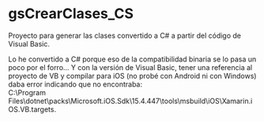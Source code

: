 # gsCrearClases_CS

Proyecto para generar las clases convertido a C# a partir del código de Visual Basic.

Lo he convertido a C# porque eso de la compatibilidad binaria se lo pasa un poco por el forro... Y con la versión de Visual Basic, tener una referencia al proyecto de VB y compilar para iOS (no probé con Android ni con Windows) daba error indicando que no encontraba:<br>
C:\Program Files\dotnet\packs\Microsoft.iOS.Sdk\15.4.447\tools\msbuild\iOS\Xamarin.iOS.VB.targets.
